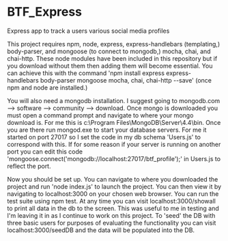 # BTF_Express
Express app to track a users various social media profiles

This project requires npm, node, express, express-handlebars (templating,) body-parser, and mongoose (to connect to mongodb,) mocha, chai, and chai-http. These node modules have been included in this repository but if you download without them then adding them will become essential. You can achieve this with the command 'npm install express express-handlebars body-parser mongoose mocha, chai, chai-http --save' (once npm and node are installed.)

You will also need a mongodb installation. I suggest going to mongodb.com --> software --> community --> download. Once mongo is downloaded you must open a command prompt and navigate to where your mongo download is. For me this is c:\Program Files\MongoDB\Server\4.4\bin. Once you are there run mongod.exe to start your database servers. For me it started on port 27017 so I set the code in my db schema 'Users.js' to correspond with this. If for some reason if your server is running on another port you can edit this code 'mongoose.connect('mongodb://localhost:27017/btf_profile');' in Users.js to reflect the port.

Now you should be set up. You can navigate to where you downloaded the project and run 'node index.js' to launch the project. You can then view it by navigating to localhost:3000 on your chosen web browser. You can run the test suite using npm test. At any time you can visit localhost:3000/showall to print all data in the db to the screen. This was useful to me in testing and I'm leaving it in as I continue to work on this project. To 'seed' the DB with three basic users for purposes of evaluating the functionality you can visit localhost:3000/seedDB and the data will be populated into the DB. 
